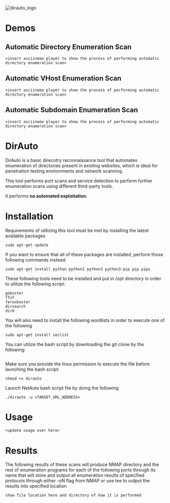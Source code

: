 ![dirauto_logo](https://github.com/eliaz5536/DirAuto/assets/5835036/97a666c3-bb93-4ece-a752-e2574d6932f8)


# Demos 
## Automatic Directory Enumeration Scan
```
<insert asciinema player to show the process of performing automatic directory enumeration scan>
```

## Automatic VHost Enumeration Scan
```
<insert asciinema player to show the process of performing automatic directory enumeration scan>
```

## Automatic Subdomain Enumeration Scan
```
<insert asciinema player to show the process of performing automatic directory enumeration scan>
```

# DirAuto
DirAuto is a basic direcotry reconnaissance tool that automates enumeration of directories present in existing websites, which is ideal for penetration testing environments and network scanning.

This tool performs port scans and service detection to perform further enumeration scans using different third-party tools.

It performs **no automated exploitation**.

# Installation
Requirements of utilizing this tool must be met by installing the latest available packages
```
sudo apt-get update
```

If you want to ensure that all of these packages are installed, perform those following commands instead:
```
sudo apt-get install python python2 python3 python3-pip pip pipx
```

These following tools need to be installed and put in /opt directory in order to utilize the following script:
```
gobuster
ffuf
feroxbuster
dirsearch
dirb
```

You will also need to install the following wordlists in order to execute one of the following
```
sudo apt-get install seclist
```

You can utilize the bash script by downloading the git clone by the following:
```

```

Make sure you provide the linux permission to execute the file before launching the bash script:
```
chmod +x dirauto
```

Launch NetAuto bash script file by doing the following
```shell
./dirauto -u <TARGET_URL_ADDRESS>
```

# Usage 
```
<update usage over here>

```

# Results
The following results of these scans will produce NMAP directory and the rest of enumeration programs for each of the following ports through its name that will store and output all enumeration results of specified protocols through either -oN flag from NMAP or use tee to output the results into specified location 
```
show file location here and directory of how it is performed
```
